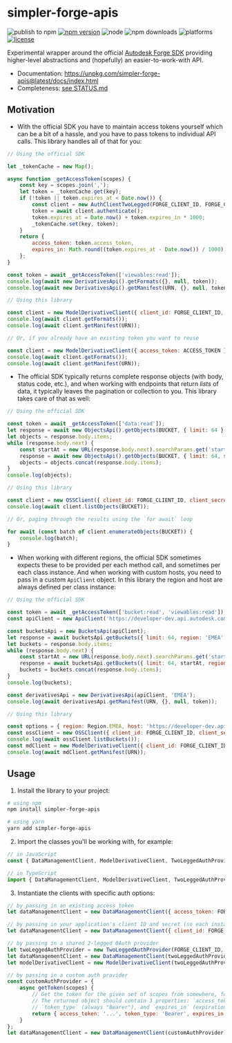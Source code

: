 # simpler-forge-apis

![publish to npm](https://github.com/petrbroz/simpler-forge-apis/workflows/Publish%20to%20NPM/badge.svg)
[![npm version](https://badge.fury.io/js/simpler-forge-apis.svg)](https://badge.fury.io/js/simpler-forge-apis)
![node](https://img.shields.io/node/v/simpler-forge-apis.svg)
![npm downloads](https://img.shields.io/npm/dw/simpler-forge-apis.svg)
![platforms](https://img.shields.io/badge/platform-windows%20%7C%20osx%20%7C%20linux-lightgray.svg)
[![license](https://img.shields.io/badge/license-MIT-blue.svg)](http://opensource.org/licenses/MIT)

Experimental wrapper around the official [Autodesk Forge SDK](https://github.com/Autodesk-Forge/forge-api-nodejs-client)
providing higher-level abstractions and (hopefully) an easier-to-work-with API.

- Documentation: https://unpkg.com/simpler-forge-apis@latest/docs/index.html
- Completeness: [see STATUS.md](./STATUS.md)

## Motivation

- With the official SDK you have to maintain access tokens yourself which can be a bit of a hassle,
and you have to pass tokens to individual API calls. This library handles all of that for you:

```js
// Using the official SDK

let _tokenCache = new Map();

async function _getAccessToken(scopes) {
    const key = scopes.join(',');
    let token = _tokenCache.get(key);
    if (!token || token.expires_at < Date.now()) {
        const client = new AuthClientTwoLegged(FORGE_CLIENT_ID, FORGE_CLIENT_SECRET, scopes);
        token = await client.authenticate();
        token.expires_at = Date.now() + token.expires_in * 1000;
        _tokenCache.set(key, token);
    }
    return {
        access_token: token.access_token,
        expires_in: Math.round((token.expires_at - Date.now()) / 1000)
    };
}

const token = await _getAccessToken(['viewables:read']);
console.log(await new DerivativesApi().getFormats({}, null, token));
console.log(await new DerivativesApi().getManifest(URN, {}, null, token));

// Using this library

const client = new ModelDerivativeClient({ client_id: FORGE_CLIENT_ID, client_secret: FORGE_CLIENT_SECRET });
console.log(await client.getFormats());
console.log(await client.getManifest(URN));

// Or, if you already have an existing token you want to reuse

const client = new ModelDerivativeClient({ access_token: ACCESS_TOKEN });
console.log(await client.getFormats());
console.log(await client.getManifest(URN));
```

- The official SDK typically returns complete response objects (with body, status code, etc.),
and when working with endpoints that return _lists_ of data, it typically leaves the pagination or
collection to you. This library takes care of that as well:

```js
// Using the official SDK

const token = await _getAccessToken(['data:read']);
let response = await new ObjectsApi().getObjects(BUCKET, { limit: 64 }, null, token);
let objects = response.body.items;
while (response.body.next) {
    const startAt = new URL(response.body.next).searchParams.get('startAt');
    response = await new ObjectsApi().getObjects(BUCKET, { limit: 64, startAt }, null, token);
    objects = objects.concat(response.body.items);
}
console.log(objects);

// Using this library

const client = new OSSClient({ client_id: FORGE_CLIENT_ID, client_secret: FORGE_CLIENT_SECRET });
console.log(await client.listObjects(BUCKET));

// Or, paging through the results using the `for await` loop

for await (const batch of client.enumerateObjects(BUCKET)) {
    console.log(batch);
}
```

- When working with different regions, the official SDK sometimes expects these to be provided per
each method call, and sometimes per each class instance. And when working with custom hosts, you
need to pass in a custom `ApiClient` object. In this library the region and host are always defined
per class instance:

```js
// Using the official SDK

const token = await _getAccessToken(['bucket:read', 'viewables:read']);
const apiClient = new ApiClient('https://developer-dev.api.autodesk.com');

const bucketsApi = new BucketsApi(apiClient);
let response = await bucketsApi.getBuckets({ limit: 64, region: 'EMEA' }, null, token);
let buckets = response.body.items;
while (response.body.next) {
    const startAt = new URL(response.body.next).searchParams.get('startAt') as string;
    response = await bucketsApi.getBuckets({ limit: 64, startAt, region: 'EMEA' }, null, credentials);
    buckets = buckets.concat(response.body.items);
}
console.log(buckets);

const derivativesApi = new DerivativesApi(apiClient, 'EMEA');
console.log(await derivativesApi.getManifest(URN, {}, null, token));

// Using this library

const options = { region: Region.EMEA, host: 'https://developer-dev.api.autodesk.com' };
const ossClient = new OSSClient({ client_id: FORGE_CLIENT_ID, client_secret: FORGE_CLIENT_SECRET }, options);
console.log(await ossClient.listBuckets());
const mdClient = new ModelDerivativeClient({ client_id: FORGE_CLIENT_ID, client_secret: FORGE_CLIENT_SECRET }, options);
console.log(await mdClient.getManifest(URN));
```

## Usage

1. Install the library to your project:

```bash
# using npm
npm install simpler-forge-apis

# using yarn
yarn add simpler-forge-apis
```

2. Import the classes you'll be working with, for example:

```js
// in JavaScript
const { DataManagementClient, ModelDerivativeClient, TwoLeggedAuthProvider } = require('simpler-forge-apis');

// in TypeScript
import { DataManagementClient, ModelDerivativeClient, TwoLeggedAuthProvider } from 'simpler-forge-apis';
```

3. Instantiate the clients with specific auth options:

```js
// by passing in an existing access token
let dataManagementClient = new DataManagementClient({ access_token: FORGE_ACCESS_TOKEN });

// by passing in your application's client ID and secret (so each instance will generate its own tokens)
let dataManagementClient = new DataManagementClient({ client_id: FORGE_CLIENT_ID, client_secret: FORGE_CLIENT_SECRET });

// by passing in a shared 2-legged OAuth provider
let twoLeggedAuthProvider = new TwoLeggedAuthProvider(FORGE_CLIENT_ID, FORGE_CLIENT_SECRET);
let dataManagementClient = new DataManagementClient(twoLeggedAuthProvider);
let modelDerivativeClient = new ModelDerivativeClient(twoLeggedAuthProvider);

// by passing in a custom auth provider
const customAuthProvider = {
    async getToken(scopes) {
        // Get the token for the given set of scopes from somewhere, for example, from a database.
        // The returned object should contain 3 properties: `access_token` (the actual token string),
        // `token_type` (always "Bearer"), and `expires_in` (expiration time in seconds).
        return { access_token: '...', token_type: 'Bearer', expires_in: 3599 };
    }
};
let dataManagementClient = new DataManagementClient(customAuthProvider);
```
